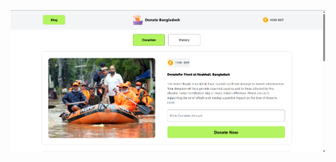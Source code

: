 ![image alt](https://github.com/imtiajsultan1/Website_Donation/blob/main/Screenshot%202025-06-21%20000742.png?raw=true)
